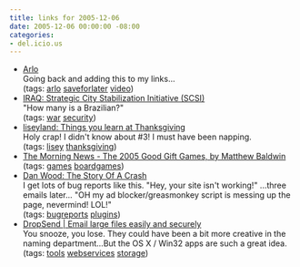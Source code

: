 ```yaml
---
title: links for 2005-12-06
date: 2005-12-06 00:00:00 -08:00
categories:
- del.icio.us
---
```


<ul class="delicious">
	<li>
		<div class="delicious-link"><a href="http://www.jenville.com/pleasures/uncleliamshow.html">Arlo</a></div>
		<div class="delicious-extended">Going back and adding this to my links...</div>
		<div class="delicious-tags">(tags: <a href="http://del.icio.us/torrez/arlo">arlo</a> <a href="http://del.icio.us/torrez/saveforlater">saveforlater</a> <a href="http://del.icio.us/torrez/video">video</a>)</div>
	</li>
	<li>
		<div class="delicious-link"><a href="http://www.fedgrants.gov/Applicants/AID/OM/BAG/RFA&%23032%3B267-06-001/Grant.html">IRAQ: Strategic City Stabilization Initiative (SCSI)</a></div>
		<div class="delicious-extended">"How many is a Brazilian?"</div>
		<div class="delicious-tags">(tags: <a href="http://del.icio.us/torrez/war">war</a> <a href="http://del.icio.us/torrez/security">security</a>)</div>
	</li>
	<li>
		<div class="delicious-link"><a href="http://lisey.typepad.com/lisey/2005/12/things_you_lear.html">liseyland: Things you learn at Thanksgiving</a></div>
		<div class="delicious-extended">Holy crap! I didn't know about #3! I must have been napping.</div>
		<div class="delicious-tags">(tags: <a href="http://del.icio.us/torrez/lisey">lisey</a> <a href="http://del.icio.us/torrez/thanksgiving">thanksgiving</a>)</div>
	</li>
	<li>
		<div class="delicious-link"><a href="http://www.themorningnews.org/archives/guides/the_2005_good_gift_games.php">The Morning News - The 2005 Good Gift Games, by Matthew Baldwin</a></div>
		<div class="delicious-tags">(tags: <a href="http://del.icio.us/torrez/games">games</a> <a href="http://del.icio.us/torrez/boardgames">boardgames</a>)</div>
	</li>
	<li>
		<div class="delicious-link"><a href="http://www.gigliwood.com/weblog/Cocoa/The_Story_of_a_crash.html">Dan Wood: The Story Of A Crash</a></div>
		<div class="delicious-extended">I get lots of bug reports like this. "Hey, your site isn't working!" ...three emails later... "OH my ad blocker/greasmonkey script is messing up the page, nevermind! LOL!"</div>
		<div class="delicious-tags">(tags: <a href="http://del.icio.us/torrez/bugreports">bugreports</a> <a href="http://del.icio.us/torrez/plugins">plugins</a>)</div>
	</li>
	<li>
		<div class="delicious-link"><a href="http://www.dropsend.com/">DropSend | Email large files easily and securely</a></div>
		<div class="delicious-extended">You snooze, you lose. They could have been a bit more creative in the naming department...But the OS X / Win32 apps are such a great idea.</div>
		<div class="delicious-tags">(tags: <a href="http://del.icio.us/torrez/tools">tools</a> <a href="http://del.icio.us/torrez/webservices">webservices</a> <a href="http://del.icio.us/torrez/storage">storage</a>)</div>
	</li>
</ul>
